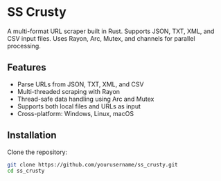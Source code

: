 # SS Crusty

A multi-format URL scraper built in Rust. Supports JSON, TXT, XML, and CSV input files. Uses Rayon, Arc, Mutex, and channels for parallel processing.

## Features

- Parse URLs from JSON, TXT, XML, and CSV
- Multi-threaded scraping with Rayon
- Thread-safe data handling using Arc and Mutex
- Supports both local files and URLs as input
- Cross-platform: Windows, Linux, macOS

## Installation

Clone the repository:

```bash
git clone https://github.com/yourusername/ss_crusty.git
cd ss_crusty
